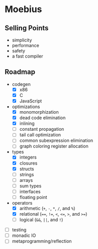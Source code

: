 # Moebius

## Selling Points

- simplicity
- performance
- safety
- a fast compiler

## Roadmap

- codegen
  - [x] x86
  - [x] C
  - [x] JavaScript
- optimizations
  - [x] monomorphization
  - [x] dead code elimination
  - [x] inlining
  - [ ] constant propagation
  - [ ] tail call optimization
  - [ ] common subexpression elimination
  - [ ] graph coloring register allocation
- types
  - [x] integers
  - [x] closures
  - [x] structs
  - [ ] strings
  - [ ] arrays
  - [ ] sum types
  - [ ] interfaces
  - [ ] floating point
- operators
  - [x] arithmetic (`+`, `-`, `*`, `/`, and `%`)
  - [x] relational (`==`, `!=`, `<`, `<=`, `>`, and `>=`)
  - [ ] logical (`&&`, `||`, and `!`)
- [ ] testing
- [ ] monadic IO
- [ ] metaprogramming/reflection
